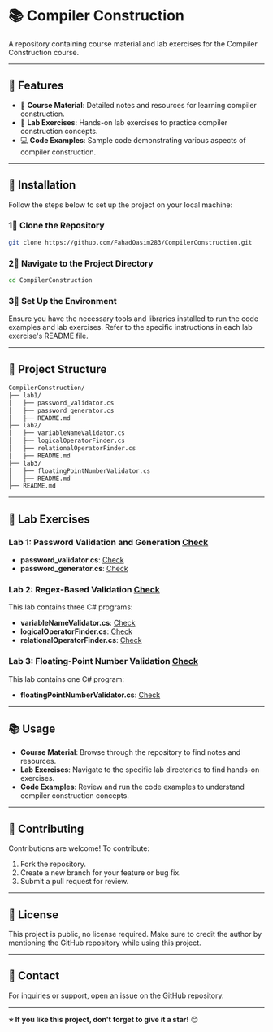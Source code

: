 # 📚 Compiler Construction

A repository containing course material and lab exercises for the Compiler Construction course.

---

## 👋 Features

- 🔧 **Course Material**: Detailed notes and resources for learning compiler construction.
- 🧪 **Lab Exercises**: Hands-on lab exercises to practice compiler construction concepts.
- 💻 **Code Examples**: Sample code demonstrating various aspects of compiler construction.

---

## 🚀 Installation

Follow the steps below to set up the project on your local machine:

### 1⃣ Clone the Repository

```bash
git clone https://github.com/FahadQasim283/CompilerConstruction.git
``` 
### 2⃣ Navigate to the Project Directory
```bash
cd CompilerConstruction
```
### 3⃣ Set Up the Environment
Ensure you have the necessary tools and libraries installed to run the code examples and lab exercises. Refer to the specific instructions in each lab exercise's README file.

---

## 📂 Project Structure

```bash
CompilerConstruction/
├── lab1/
│   ├── password_validator.cs
│   ├── password_generator.cs
│   ├── README.md
├── lab2/
│   ├── variableNameValidator.cs
│   ├── logicalOperatorFinder.cs
│   ├── relationalOperatorFinder.cs
│   ├── README.md
├── lab3/
│   ├── floatingPointNumberValidator.cs
│   ├── README.md
├── README.md
```

---

## 🧪 Lab Exercises

### Lab 1: Password Validation and Generation [Check](https://github.com/FahadQasim283/CompilerConstruction/tree/master/lab1/)

- **password_validator.cs**: [Check](https://github.com/FahadQasim283/CompilerConstruction/blob/master/lab1/password_validator.cs)
- **password_generator.cs**: [Check](https://github.com/FahadQasim283/CompilerConstruction/blob/master/lab1/password_generator.cs)     

### Lab 2: Regex-Based Validation [Check](https://github.com/FahadQasim283/CompilerConstruction/tree/master/lab2/)
This lab contains three C# programs:
- **variableNameValidator.cs**: [Check](https://github.com/FahadQasim283/CompilerConstruction/blob/master/lab2/variableNameValidator.cs)
- **logicalOperatorFinder.cs**: [Check](https://github.com/FahadQasim283/CompilerConstruction/blob/master/lab2/logicalOperatorFinder.cs)
- **relationalOperatorFinder.cs**: [Check](https://github.com/FahadQasim283/CompilerConstruction/blob/master/lab2/relationalOperatorFinder.cs)

### Lab 3: Floating-Point Number Validation [Check](https://github.com/FahadQasim283/CompilerConstruction/tree/master/lab3/)
This lab contains one C# program:
- **floatingPointNumberValidator.cs**: [Check](https://github.com/FahadQasim283/CompilerConstruction/blob/master/lab3/floatingPointNumberValidator.cs)

---

## 📚 Usage
- **Course Material**: Browse through the repository to find notes and resources.
- **Lab Exercises**: Navigate to the specific lab directories to find hands-on exercises.
- **Code Examples**: Review and run the code examples to understand compiler construction concepts.

---

## 🤝 Contributing
Contributions are welcome! To contribute:
1. Fork the repository.
2. Create a new branch for your feature or bug fix.
3. Submit a pull request for review.

---

## 📝 License
This project is public, no license required. Make sure to credit the author by mentioning the GitHub repository while using this project.

---

## 📧 Contact
For inquiries or support, open an issue on the GitHub repository.

---

**⭐️ If you like this project, don't forget to give it a star!** 😊
